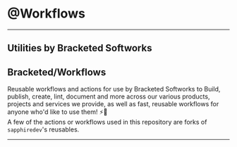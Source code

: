 # @Workflows

<hr />

## Utilities by Bracketed Softworks

## Bracketed/Workflows

Reusable workflows and actions for use by Bracketed Softworks to Build, publish, create, lint, document and more across our various products, projects and services we provide, as well as fast, reusable workflows for anyone who'd like to use them! ⚡🎉
<br>
A few of the actions or workflows used in this repository are forks of `sapphiredev`'s reusables.

<hr>
